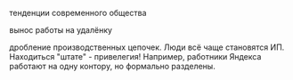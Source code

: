 тенденции современного общества

вынос работы на удалёнку

дробление производственных цепочек.
Люди всё чаще становятся ИП. Находиться "штате" - привелегия!
Например, работники Яндекса работают на одну контору, но формально разделены.
